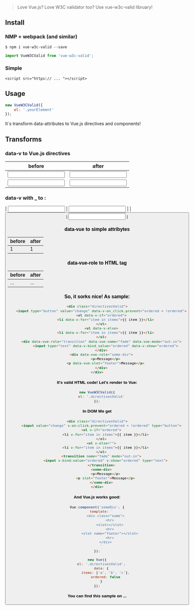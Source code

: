 > Love Vue.js?  Love W3C validator too? Use vue-w3c-valid libruary!

## Install

### NMP + webpack (and similar)
```
$ npm i vue-w3c-valid --save
```
```js
import VueW3CValid from 'vue-w3c-valid';
```

### Simple
```
<script src="https:// ... "></script>
```
## Usage

```js
new VueW3CValid({
    el: '.yourElement'
});
```

It`s transform data-attributes to Vue.js directives and components!

## Transforms

### data-v to Vue.js directives
| before  | after  |
|---|---|
| <input data-v-if="some">  |  <input v-if="some"> |
| <input data-v-show="some">  |  <input v-show="some"> |

### data-v with _ to :

| <input data-v-bind_value="some">  |  <input v-bind:value="some"> |
| <button data-v-on_click="some">  |  <input v-on:click="some"> |

### data-vue to simple attribytes
| before  | after  |
|---|---|
| <div data-vue-slot="some">1</div>  | <div slot="some">1</div> |

### data-vue-role to HTML tag
| before  | after  |
|---|---|
| <div data-vue-role="transition">...</div>  | <transition>...</transition> |

### So, it sorks nice! As sample:
```html
<div class="directivesValid">
    <input type="button" value="change" data-v-on_click.prevent="ordered = !ordered">
    <ol data-v-if="ordered">
        <li data-v-for="item in items">{{ item }}</li>
    </ol>
    <ul data-v-else>
        <li data-v-for="item in items">{{ item }}</li>
    </ul>
    <div data-vue-role="transition" data-vue-name="fade" data-vue-mode="out-in">
        <input type="text" data-v-bind_value="ordered" data-v-show="ordered">
    </div>
    <div data-vue-role="some-div">
        <p>Message</p>
        <p data-vue-slot="footer">Message</p>
    </div>
</div>
```
#### It's valid HTML code! Let's render to Vue:

```js
new VueW3CValid({
	el: '.directivesValid'
});
```
#### In DOM We get
```html
<div class="directivesValid">
	<input value="change" v-on:click.prevent="ordered = !ordered" type="button">
	<ol v-if="ordered">
		<li v-for="item in items">{{ item }}</li>
	</ol>
	<ul v-else="">
		<li v-for="item in items">{{ item }}</li>
	</ul>
	<transition name="fade" mode="out-in">
		<input v-bind:value="ordered" v-show="ordered" type="text">
	</transition>
	<some-div>
		<p>Message</p>
		<p slot="footer">Message</p>
	</some-div>
</div>
```
#### And Vue.js works good:
```js
Vue.component('someDiv', {
	template: `
		<div class="some">
			<hr>
			<slot></slot>
			<hr>
			<slot name="footer"></slot>
			<hr>
		</div>
	`
});

new Vue({
	el: '.directivesValid',
	data: {
		items: ['a', 'b', 'c'],
		ordered: false
	}
});
```

#### You can find this sample on ...
